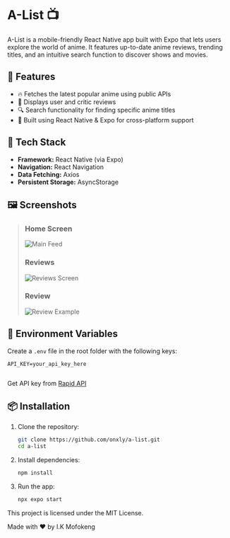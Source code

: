 # A-List 📺

A-List is a mobile-friendly React Native app built with Expo that lets users explore the world of anime. It features up-to-date anime reviews, trending titles, and an intuitive search function to discover shows and movies.

## 🚀 Features

- 🔥 Fetches the latest popular anime using public APIs
- 📝 Displays user and critic reviews
- 🔍 Search functionality for finding specific anime titles
- 📱 Built using React Native & Expo for cross-platform support

## 🧰 Tech Stack

- **Framework:** React Native (via Expo)
- **Navigation:** React Navigation
- **Data Fetching:** Axios
- **Persistent Storage:** AsyncStorage

## 🖼 Screenshots

> ### Home Screen 
>![Main Feed](./assets/screenshots/main_feed.jpg)
> 
> ### Reviews
> ![Reviews Screen](./assets/screenshots/reviews_screen.jpg)
> 
> ### Review
> ![Review Example](./assets/screenshots/review.jpg)



## 🔐 Environment Variables

Create a `.env` file in the root folder with the following keys:

```env
API_KEY=your_api_key_here


```
Get API key from [Rapid API](https://rapidapi.com/)

## 📦 Installation

1. Clone the repository:

   ```bash
   git clone https://github.com/onxly/a-list.git
   cd a-list

   ```

2. Install dependencies:

   ```bash
   npm install

   ```

3. Run the app:

   ```bash
   npx expo start
   ```

This project is licensed under the MIT License.

Made with ❤️ by I.K Mofokeng
